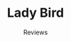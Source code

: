 ---
title: Lady Bird
subtitle: Reviews
category: film-assets
code: <iframe src="https://www.facebook.com/plugins/video.php?href=https%3A%2F%2Fwww.facebook.com%2FTheHydeParkPictureHouse%2Fvideos%2F10157195385929056%2F&show_text=0&width=800" width="800" height="800" style="border:none;overflow:hidden" scrolling="no" frameborder="0" allowTransparency="true" allowFullScreen="true"></iframe>
---